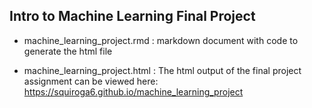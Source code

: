## Intro to Machine Learning Final Project

* machine_learning_project.rmd : markdown document with code to generate the html file

* machine_learning_project.html : The html output of the final project assignment can be viewed here:
https://squiroga6.github.io/machine_learning_project
